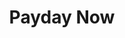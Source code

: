 ---
title: Payday Now
slug: payday-now
updated-on: '2024-05-30T13:44:31.749Z'
created-on: '2024-05-30T13:41:46.671Z'
published-on: '2024-05-30T13:54:32.469Z'
f_city-state-2:
- cms/city/mobile-al.md
- cms/city/pelham-al.md
- cms/city/gilbert-az.md
- cms/city/visalia-ca.md
- cms/city/petersburg-fl.md
- cms/city/largo-fl.md
f_locations:
- cms/payday-loan/payday-now-24048.md
- cms/payday-loan/payday-now-24049.md
- cms/payday-loan/payday-now-24050.md
- cms/payday-loan/payday-now-24051.md
- cms/payday-loan/payday-now-24052.md
- cms/payday-loan/payday-now-24053.md
f_states:
- cms/state/alabama.md
- cms/state/arizona.md
- cms/state/california.md
- cms/state/florida.md
layout: '[company].html'
tags: company
---